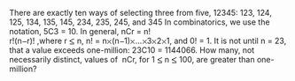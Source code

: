   There are exactly ten ways of selecting three from five, 12345:  123, 124, 125, 134, 135, 145, 234, 235, 245, and 345  In combinatorics, we use the notation, 5C3 = 10.  In general,        nCr =   n!<br />r!(n<img src='images/symbol_minus.gif' width='9' height='3' alt='&minus;' border='0' style='vertical-align:middle;' />r)!  ,where r <img src='images/symbol_le.gif' width='10' height='12' alt='&le;' border='0' style='vertical-align:middle;' /> n, n! = n<img src='images/symbol_times.gif' width='9' height='9' alt='&times;' border='0' style='vertical-align:middle;' />(n<img src='images/symbol_minus.gif' width='9' height='3' alt='&minus;' border='0' style='vertical-align:middle;' />1)<img src='images/symbol_times.gif' width='9' height='9' alt='&times;' border='0' style='vertical-align:middle;' />...<img src='images/symbol_times.gif' width='9' height='9' alt='&times;' border='0' style='vertical-align:middle;' />3<img src='images/symbol_times.gif' width='9' height='9' alt='&times;' border='0' style='vertical-align:middle;' />2<img src='images/symbol_times.gif' width='9' height='9' alt='&times;' border='0' style='vertical-align:middle;' />1, and 0! = 1.        It is not until n = 23, that a value exceeds one-million: 23C10 = 1144066.  How many, not necessarily distinct, values of &nbsp;nCr, for 1 <img src='images/symbol_le.gif' width='10' height='12' alt='&le;' border='0' style='vertical-align:middle;' /> n <img src='images/symbol_le.gif' width='10' height='12' alt='&le;' border='0' style='vertical-align:middle;' /> 100, are greater than one-million?    